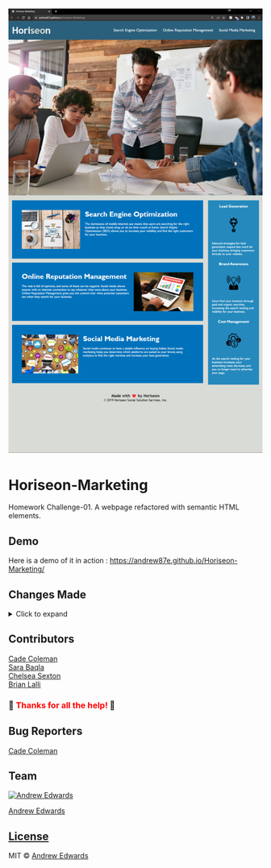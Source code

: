 # ![Horiseon-Marketing](https://github.com/Andrew87E/Horiseon-Marketing/blob/6fee9cdd67cc639ba3deef055f536c0aa612b08d/assets/images/2022-06-15_19-50.png?size=250 "Screenshot")

# Horiseon-Marketing
   Homework Challenge-01. A webpage refactored with semantic HTML elements.


## Demo
Here is a demo of it in action : https://andrew87e.github.io/Horiseon-Marketing/

## Changes Made
<details>
   
   <summary>Click to expand</summary>
   
   ## Changes
   
   1. Changed all div elements to semantic elements for better accessibility and search engine optimization
   2. Added titles and tags to better follow accessibility standards and search engine optimization 
   3. Reordered code to better follow positioning
   4. Added icon and image elements
   5. Added alt tags for accessibility
   6. Cleaned up CSS
   7. Deployed to github pages [Live URL](https://andrew87e.github.io/Horiseon-Marketing/)
   8. Created detailed [Readme.md](https://github.com/Andrew87E/Horiseon-Marketing/blob/main/README.md)
   9. Added small js functionality
   10. Easter egg! Submit an issue if you found it!
   11. Consolidated css 
   12. Added much needed comments
   
</details>

## Contributors

[Cade Coleman](https://github.com/cade-coleman) <br>
[Sara Baqla](https://github.com/missatrox44/) <br>
[Chelsea Sexton](https://github.com/chelsea314) <br>
[Brian Lalli](https://github.com/BrianLalli) <br>

### 🎇 <span style="color:red">Thanks for all the help!</span> 🎇


   
## Bug Reporters
[Cade Coleman](https://github.com/cade-coleman)

## Team

[![Andrew Edwards](https://avatars.githubusercontent.com/u/106359255?size=100)](https://github.com/andrew87e)

[Andrew Edwards](https://github.com/andrew87e) 

## [License](https://github.com/Andrew87E/Horiseon-Marketing/blob/main/LICENSE)
 

MIT © [Andrew Edwards](https://github.com/andrew87e)
